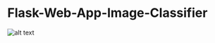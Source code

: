 # Flask-Web-App-Image-Classifier

![alt text](https://github.com/[jaideepmurkute]/[Flask-Web-App-Image-Classifier]/blob/[branch]/flask_img_1.jpg?raw=true)
